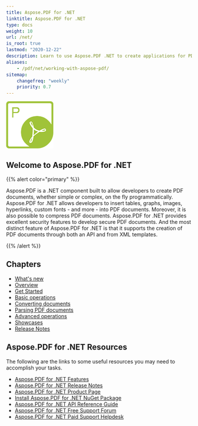 ```yaml
---
title: Aspose.PDF for .NET
linktitle: Aspose.PDF for .NET
type: docs
weight: 10
url: /net/
is_root: true
lastmod: "2020-12-22"
description: Learn to use Aspose.PDF .NET to create applications for PDF documents processing on any platform using C#, VB. Browse tutorials, sample code, and more.
aliases:
    - /pdf/net/working-with-aspose-pdf/
sitemap:
    changefreq: "weekly"
    priority: 0.7
---
```

![Aspose.PDF for .NET logo image](home_1.png)

<h2>Welcome to Aspose.PDF for .NET</h2>

{{% alert color="primary" %}}

Aspose.PDF is a .NET component built to allow developers to create PDF documents, whether simple or complex, on the fly programmatically. Aspose.PDF for .NET allows developers to insert tables, graphs, images, hyperlinks, custom fonts - and more - into PDF documents. Moreover, it is also possible to compress PDF documents. Aspose.PDF for .NET provides excellent security features to develop secure PDF documents. And the most distinct feature of Aspose.PDF for .NET is that it supports the creation of PDF documents through both an API and from XML templates.

{{% /alert %}}

<h2>Chapters </h2>

- [What's new](/pdf/net/whatsnew)
- [Overview](/pdf//net/overview)
- [Get Started](/pdf/net/overview)
- [Basic operations](/pdf/net/basic-operations)
- [Converting documents](/pdf//net/converting/)
- [Parsing PDF documents](/pdf/net/parsing)
- [Advanced operations](/pdf/net/advanced-operations)
- [Showcases](/pdf/net/showcases)
- [Release Notes](/pdf/net/release-notes)

<h2> Aspose.PDF for .NET Resources</h2>

The following are the links to some useful resources you may need to accomplish your tasks.

- [Aspose.PDF for .NET Features](/pdf/net/key-features/)
- [Aspose.PDF for .NET Release Notes](/pdf/net/release-notes/)
- [Aspose.PDF for .NET Product Page](https://products.aspose.com/pdf/net)
- [Install Aspose.PDF for .NET NuGet Package](https://www.nuget.org/packages/Aspose.PDF/)
- [Aspose.PDF for .NET API Reference Guide](https://apireference.aspose.com/net/pdf)
- [Aspose.PDF for .NET Free Support Forum](https://forum.aspose.com/c/pdf)
- [Aspose.PDF for .NET Paid Support Helpdesk](https://helpdesk.aspose.com/)
